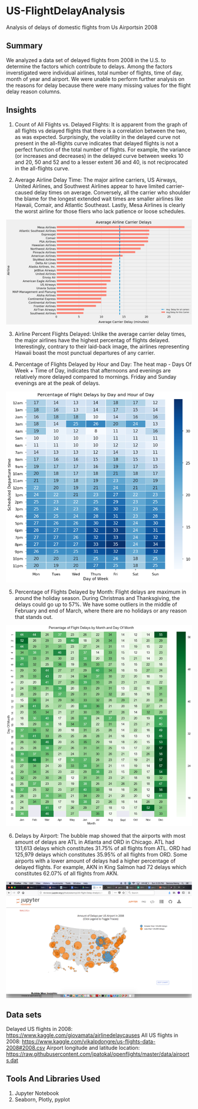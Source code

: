# US-FlightDelayAnalysis
Analysis of delays of domestic flights from Us Airportsin 2008


## Summary 
We analyzed a data set of delayed flights from 2008 in the U.S. to determine the factors which contribute to delays. Among the factors inverstigated were individual airlines, total number of flights, time of day, month of year and airport. We were unable to perform further analysis on the reasons for delay because there were many missing values for the flight delay reason columns. 

## Insights

1. Count of All Flights vs. Delayed Flights: It is apparent from the graph of all flights vs delayed flights that there is a correlation between the two, as was expected. Surprisingly, the volatility in the delayed curve not present in the all-flights curve indicates that delayed flights is not a perfect function of the total number of flights. For example, the variance (or increases and decreases) in the delayed curve between weeks 10 and 20, 50 and 52 and to a lesser extent 36 and 40, is not reciprocated in the all-flights curve.
  
2. Average Airline Delay Time: The major airline carriers, US Airways, United Airlines, and Southwest Airlines appear to have limited carrier-caused delay times on average. Conversely, all the carrier who shoulder the blame for the longest extended wait times are smaller airlines like Hawaii, Comair, and Atlantic Southeast. Lastly, Mesa Airlines is clearly the worst airline for those fliers who lack patience or loose schedules.
<p align="center">
  <img src="https://github.com/SaritaIngu/US-FlightDelayAnalysis/blob/master/Flight%20Delay%20Images/AvgAirline%20CarrierDelays.png" title="Average Airline Delay Time">
</p>

3.  Airline Percent Flights Delayed: Unlike the average carrier delay times, the major airlines have the highest percentag of flights delayed. Interestingly, contrary to their laid-back image, the airlines representing Hawaii boast the most punctual departures of any carrier.

4.  Percentage of Flights Delayed by Hour and Day: The heat map - Days Of Week + Time of Day, indicates that afternoons and evenings are relatively more delayed compared to mornings. Friday and Sunday evenings are at the peak of delays.
<p align="center">
  <img src="https://github.com/SaritaIngu/US-FlightDelayAnalysis/blob/master/Flight%20Delay%20Images/FlightDelaysbyDayHour.png" title="Percentage of Flights Delayed by Hour and Day">
</p>

5. Percentage of Flights Delayed by Month: Flight delays are maximum in around the holiday season. During Christmas and Thanksgiving, the delays could go up to 57%. We have some outliers in the middle of February and end of March, where there are no holidays or any reason that stands out.
<p align="center">
  <img src="https://github.com/SaritaIngu/US-FlightDelayAnalysis/blob/master/Flight%20Delay%20Images/FlightDelaysByMonth.png" title="Flight Delays By Month">
</p>

6. Delays by Airport: The bubble map showed that the airports with most amount of delays are ATL in Atlanta and ORD in Chicago. ATL had 131,613 delays which constitutes 31.75% of all flights from ATL. ORD had 125,979 delays which constitutes 35.95% of all flights from ORD. Some airports with a lower amount of delays had a higher percentage of delayed flights. For example, AKN in King Salmon had 72 delays which constitutes 62.07% of all flights from AKN.

<p align="center">
  <img src="https://github.com/SaritaIngu/US-FlightDelayAnalysis/blob/master/Flight%20Delay%20Images/BubbleMapUS.png" title="Delays by Airport">
</p>



## Data sets
Delayed US flights in 2008: https://www.kaggle.com/giovamata/airlinedelaycauses
All US flights in 2008:  https://www.kaggle.com/vikalpdongre/us-flights-data-2008#2008.csv
Airport longitude and latitude location: https://raw.githubusercontent.com/jpatokal/openflights/master/data/airports.dat

## Tools And Libraries Used
1. Jupyter Notebook
2. Seaborn, Plotly, pyplot
